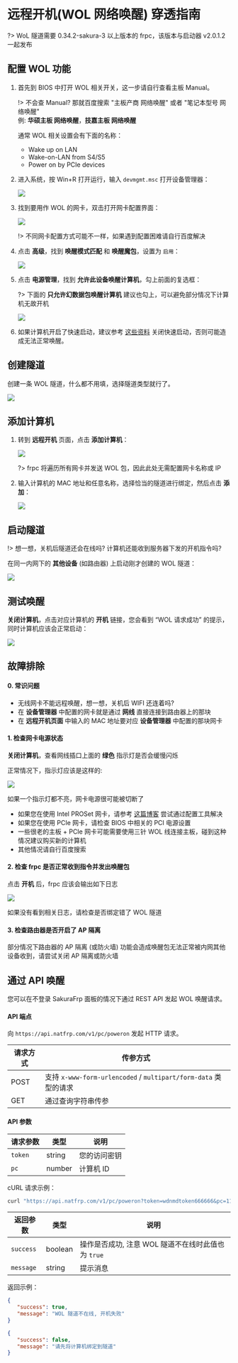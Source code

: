 # 远程开机(WOL 网络唤醒) 穿透指南

?> WoL 隧道需要 0.34.2-sakura-3 以上版本的 frpc，该版本与启动器 v2.0.1.2 一起发布

## 配置 WOL 功能

1. 首先到 BIOS 中打开 WOL 相关开关，这一步请自行查看主板 Manual。

   !> 不会查 Manual? 那就百度搜索 "主板产商 网络唤醒" 或者 "笔记本型号 网络唤醒"  
   例: **华硕主板 网络唤醒**，**技嘉主板 网络唤醒**

   通常 WOL 相关设置会有下面的名称：

   - Wake up on LAN
   - Wake-on-LAN from S4/S5
   - Power on by PCIe devices

2. 进入系统，按 Win+R 打开运行，输入 `devmgmt.msc` 打开设备管理器：

   ![](_images/wol-1.png)

3. 找到要用作 WOL 的网卡，双击打开网卡配置界面：

   ![](_images/wol-2.png)

   !> 不同网卡配置方式可能不一样，如果遇到配置困难请自行百度解决

4. 点击 **高级**，找到 **唤醒模式匹配** 和 **唤醒魔包**，设置为 `启用`：

   ![](_images/wol-3.png)

5. 点击 **电源管理**，找到 **允许此设备唤醒计算机**，勾上前面的复选框：

   ?> 下面的 **只允许幻数据包唤醒计算机** 建议也勾上，可以避免部分情况下计算机无故开机

   ![](_images/wol-4.png)

6. 如果计算机开启了快速启动，建议参考 [这些资料](https://www.baidu.com/s?ie=UTF-8&wd=%E5%85%B3%E9%97%AD%E5%BF%AB%E9%80%9F%E5%90%AF%E5%8A%A8) 关闭快速启动，否则可能造成无法正常唤醒。

## 创建隧道

创建一条 WOL 隧道，什么都不用填，选择隧道类型就行了。

![](_images/wol-5.png)

## 添加计算机

1. 转到 **远程开机** 页面，点击 **添加计算机**：

   ![](_images/wol-6.png)

   ?> frpc 将遍历所有网卡并发送 WOL 包，因此此处无需配置网卡名称或 IP

2. 输入计算机的 MAC 地址和任意名称，选择恰当的隧道进行绑定，然后点击 **添加**：

   ![](_images/wol-7.png)

## 启动隧道

!> 想一想，关机后隧道还会在线吗? 计算机还能收到服务器下发的开机指令吗?

在同一内网下的 **其他设备** (如路由器) 上启动刚才创建的 WOL 隧道：

![](_images/wol-8.png)

## 测试唤醒

**关闭计算机**，点击对应计算机的 **开机** 链接，您会看到 “WOL 请求成功” 的提示，同时计算机应该会正常启动：

![](_images/wol-9.png)

## 故障排除

#### 0. 常识问题

- 无线网卡不能远程唤醒，想一想，关机后 WIFI 还连着吗?
- 在 **设备管理器** 中配置的网卡就是通过 **网线** 直接连接到路由器上的那块
- 在 **远程开机页面** 中输入的 MAC 地址要对应 **设备管理器** 中配置的那块网卡

#### 1. 检查网卡电源状态

**关闭计算机**，查看网线插口上面的 **绿色** 指示灯是否会缓慢闪烁

正常情况下，指示灯应该是这样的:

![](_images/wol-10.png)

如果一个指示灯都不亮，网卡电源很可能被切断了

- 如果您在使用 Intel PROSet 网卡，请参考 [这篇博客](https://blog.berd.moe/archives/intel-nuc-i210-wol-troubleshooting/) 尝试通过配置工具解决
- 如果您在使用 PCIe 网卡，请检查 BIOS 中相关的 PCI 电源设置
- 一些很老的主板 + PCIe 网卡可能需要使用三针 WOL 线连接主板，碰到这种情况建议购买新的计算机
- 其他情况请自行百度搜索

#### 2. 检查 frpc 是否正常收到指令并发出唤醒包

点击 **开机** 后，frpc 应该会输出如下日志

![](_images/wol-11.png)

如果没有看到相关日志，请检查是否绑定错了 WOL 隧道

#### 3. 检查路由器是否开启了 AP 隔离

部分情况下路由器的 AP 隔离 (或防火墙) 功能会造成唤醒包无法正常被内网其他设备收到，请尝试关闭 AP 隔离或防火墙

## 通过 API 唤醒

您可以在不登录 SakuraFrp 面板的情况下通过 REST API 发起 WOL 唤醒请求。

#### API 端点

向 `https://api.natfrp.com/v1/pc/poweron` 发起 HTTP 请求。

| 请求方式 | 传参方式 |
| --- | --- |
| POST | 支持 `x-www-form-urlencoded` / `multipart/form-data` 类型的请求 |
| GET | 通过查询字符串传参 |

#### API 参数

| 请求参数 | 类型 | 说明 |
| --- | --- | --- |
| `token` | string | 您的访问密钥 |
| `pc` | number | 计算机 ID |

cURL 请求示例：

```bash
curl "https://api.natfrp.com/v1/pc/poweron?token=wdnmdtoken666666&pc=114514"
```

| 返回参数 | 类型 | 说明 |
| --- | --- | --- |
| `success` | boolean | 操作是否成功, 注意 WOL 隧道不在线时此值也为 `true` |
| `message` | string | 提示消息 |

返回示例：

```json
{
   "success": true,
   "message": "WOL 隧道不在线, 开机失败"
}
```

```json
{
   "success": false,
   "message": "请先将计算机绑定到隧道"
}
```
